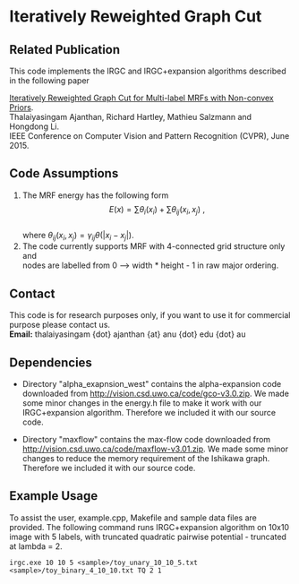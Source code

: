 # Iteratively Reweighted Graph Cut

## Related Publication

This code implements the IRGC and IRGC+expansion algorithms	described in the following paper  

[Iteratively Reweighted Graph Cut for Multi-label MRFs with Non-convex Priors](https://tajanthan.github.io/irgc).   
Thalaiyasingam Ajanthan, Richard Hartley, Mathieu Salzmann and Hongdong Li.  
IEEE Conference on Computer Vision and Pattern Recognition (CVPR),	June 2015.

## Code Assumptions

1. The MRF energy has the following form  
 $$E(x) = \sum \theta_{i}(x_i) + \sum \theta_{ij} (x_i, x_j)\ ,$$  
 where $\theta_{ij} (x_i, x_j) = \gamma_{ij} \theta(|x_i - x_j|)$.
2. The code currently supports MRF with 4-connected grid structure only and   
    nodes are labelled from 0 --> width * height - 1 in raw major ordering.  


## Contact

This code is for research purposes only, if you want to use it for commercial purpose please contact us.  
**Email:** thalaiyasingam {dot} ajanthan {at} anu {dot} edu {dot} au

## Dependencies

* Directory "alpha_exapnsion_west" contains the alpha-expansion code downloaded from
http://vision.csd.uwo.ca/code/gco-v3.0.zip. We made some minor changes in the energy.h file to make it work with our IRGC+expansion algorithm. Therefore we included it with our source code.

* Directory "maxflow" contains the max-flow code downloaded from http://vision.csd.uwo.ca/code/maxflow-v3.01.zip. We made some minor changes to reduce the memory requirement of the Ishikawa graph. Therefore we included it with our source code.

## Example Usage

To assist the user, example.cpp, Makefile and sample data files are provided. The following command runs IRGC+expansion algorithm on 10x10 image with 5 labels, with truncated quadratic pairwise potential - truncated at lambda = 2.
``` 
irgc.exe 10 10 5 <sample>/toy_unary_10_10_5.txt <sample>/toy_binary_4_10_10.txt TQ 2 1
```


